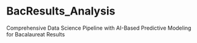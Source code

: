 # BacResults_Analysis
Comprehensive Data Science Pipeline with AI-Based Predictive Modeling for Bacalaureat Results

